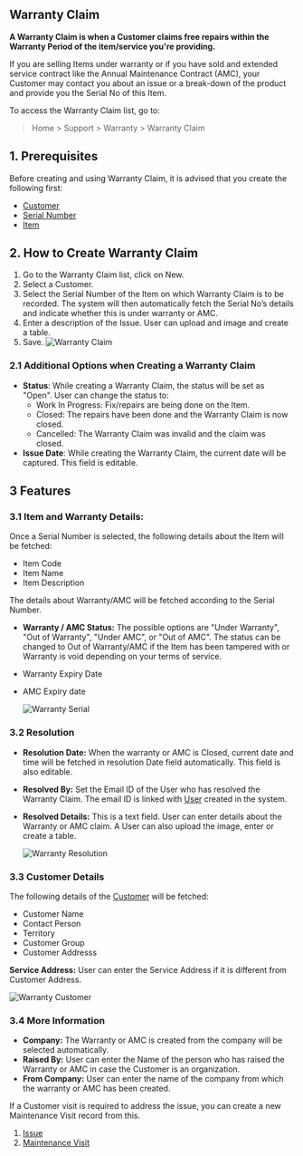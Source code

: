 ## Warranty Claim

**A Warranty Claim is when a Customer claims free repairs within the Warranty Period of the item/service you're providing.**

If you are selling Items under warranty or if you have sold and extended service contract like the Annual Maintenance Contract (AMC), your Customer may contact you about an issue or a break-down of the product and provide you the Serial No of this Item.

To access the Warranty Claim list, go to:

> Home > Support > Warranty > Warranty Claim

## 1\. Prerequisites

Before creating and using Warranty Claim, it is advised that you create the following first:

*   [Customer](https://docs.erpnext.com/docs/v13/user/manual/en/CRM/customer)
*   [Serial Number](https://docs.erpnext.com/docs/v13/user/manual/en/stock/serial-no)
*   [Item](https://docs.erpnext.com/docs/v13/user/manual/en/stock/item)

## 2\. How to Create Warranty Claim

1.  Go to the Warranty Claim list, click on New.
2.  Select a Customer.
3.  Select the Serial Number of the Item on which Warranty Claim is to be recorded. The system will then automatically fetch the Serial No’s details and indicate whether this is under warranty or AMC.
4.  Enter a description of the Issue. User can upload and image and create a table.
5.  Save. ![Warranty Claim](https://docs.erpnext.com/files/warranty-claim.png)

### 2.1 Additional Options when Creating a Warranty Claim

*   **Status**: While creating a Warranty Claim, the status will be set as "Open". User can change the status to:
    *   Work In Progress: Fix/repairs are being done on the Item.
    *   Closed: The repairs have been done and the Warranty Claim is now closed.
    *   Cancelled: The Warranty Claim was invalid and the claim was closed.
*   **Issue Date**: While creating the Warranty Claim, the current date will be captured. This field is editable.

## 3 Features

### 3.1 Item and Warranty Details:

Once a Serial Number is selected, the following details about the Item will be fetched:

*   Item Code
*   Item Name
*   Item Description

The details about Warranty/AMC will be fetched according to the Serial Number.

*   **Warranty / AMC Status:** The possible options are "Under Warranty", "Out of Warranty", "Under AMC", or "Out of AMC". The status can be changed to Out of Warranty/AMC if the Item has been tampered with or Warranty is void depending on your terms of service.
*   Warranty Expiry Date
*   AMC Expiry date
    
    ![Warranty Serial](https://docs.erpnext.com/files/warranty-serial.png)
    

### 3.2 Resolution

*   **Resolution Date:** When the warranty or AMC is Closed, current date and time will be fetched in resolution Date field automatically. This field is also editable.
*   **Resolved By:** Set the Email ID of the User who has resolved the Warranty Claim. The email ID is linked with [User](https://docs.erpnext.com/docs/v13/user/manual/en/setting-up/users-and-permissions/adding-users) created in the system.
*   **Resolved Details:** This is a text field. User can enter details about the Warranty or AMC claim. A User can also upload the image, enter or create a table.
    
    ![Warranty Resolution](https://docs.erpnext.com/files/warranty-resolution.png)
    

### 3.3 Customer Details

The following details of the [Customer](https://docs.erpnext.com/docs/v13/user/manual/en/CRM/customer) will be fetched:

*   Customer Name
*   Contact Person
*   Territory
*   Customer Group
*   Customer Addresss

**Service Address:** User can enter the Service Address if it is different from Customer Address.

![Warranty Customer](https://docs.erpnext.com/files/warranty-customer.png)

### 3.4 More Information

*   **Company:** The Warranty or AMC is created from the company will be selected automatically.
*   **Raised By:** User can enter the Name of the person who has raised the Warranty or AMC in case the Customer is an organization.
*   **From Company:** User can enter the name of the company from which the warranty or AMC has been created.

If a Customer visit is required to address the issue, you can create a new Maintenance Visit record from this.

1.  [Issue](https://docs.erpnext.com/docs/v13/user/manual/en/support/issue)
2.  [Maintenance Visit](https://docs.erpnext.com/docs/v13/user/manual/en/support/maintenance-visit)